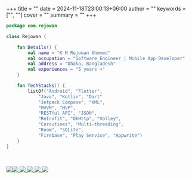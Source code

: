 +++
title = ""
date = 2024-11-18T23:00:13+06:00
author = ""
keywords = ["", ""]
cover = ""
summary = ""
+++

``` Kotlin
package com.rejowan

class Rejowan {

    fun Details() {
        val name = "K M Rejowan Ahmmed"
        val occupation = "Software Engineer | Mobile App Developer"
        val address = "Dhaka, Bangladesh"
        val experiences = "5 years +"
    }

    fun TechStacks() {
        listOf("Android", "Flutter",
            "Java", "Kotlin", "Dart"
            "Jetpack Compose", "XML",
            "MVVM", "MVP",
            "RESTful API", "JSON",
            "Retrofit", "OkHttp", "Volley",
            "Coroutines", "Multi-threading",
            "Room", "SQLite",
            "Firebase", "Play Service", "Appwrite")
    }
}
```
<br>

[![](https://img.shields.io/badge/LinkedIn-%20-grey?style=flat&logo=linkedin&logoColor=white&labelColor=0077B5)](https://www.linkedin.com/in/ahmmedrejowan/)[![](https://img.shields.io/badge/Twitter-%20-grey?style=flat&logo=twitter&logoColor=white&labelColor=1DA1F2) ](https://twitter.com/ahmmedrejowan)[![](https://img.shields.io/badge/Dev-%20-grey?style=flat&logo=dev-dot-to&logoColor=white&labelColor=0A0A0A) ](https://dev.to/ahmmedrejowan)[![](https://img.shields.io/badge/Stack_Overflow-%20-grey?style=flat&logo=stack-overflow&logoColor=white&labelColor=FE7A16) ](https://stackoverflow.com/users/9932194/k-m-rejowan-ahmmed)[![](https://img.shields.io/badge/Facebook-%20-grey?style=flat&logo=facebook&logoColor=white&labelColor=1877F2) ](https://www.facebook.com/ahmmedrejowan/)[![](https://img.shields.io/badge/Gmail-%20-grey?style=flat&logo=Gmail&logoColor=white&labelColor=D14836)](mailto:kmrejowan@gmail.com)[](mailto:kmrejowan@gmail.com)
